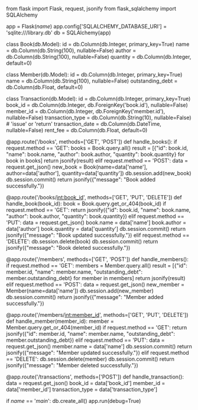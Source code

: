 from flask import Flask, request, jsonify
from flask_sqlalchemy import SQLAlchemy

app = Flask(_name_)
app.config['SQLALCHEMY_DATABASE_URI'] = 'sqlite:///library.db'
db = SQLAlchemy(app)

class Book(db.Model):
    id = db.Column(db.Integer, primary_key=True)
    name = db.Column(db.String(100), nullable=False)
    author = db.Column(db.String(100), nullable=False)
    quantity = db.Column(db.Integer, default=0)

class Member(db.Model):
    id = db.Column(db.Integer, primary_key=True)
    name = db.Column(db.String(100), nullable=False)
    outstanding_debt = db.Column(db.Float, default=0)

class Transaction(db.Model):
    id = db.Column(db.Integer, primary_key=True)
    book_id = db.Column(db.Integer, db.ForeignKey('book.id'), nullable=False)
    member_id = db.Column(db.Integer, db.ForeignKey('member.id'), nullable=False)
    transaction_type = db.Column(db.String(10), nullable=False)  # 'issue' or 'return'
    transaction_date = db.Column(db.DateTime, nullable=False)
    rent_fee = db.Column(db.Float, default=0)

@app.route('/books', methods=['GET', 'POST'])
def handle_books():
    if request.method == 'GET':
        books = Book.query.all()
        result = [{"id": book.id, "name": book.name, "author": book.author, "quantity": book.quantity} for book in books]
        return jsonify(result)
    elif request.method == 'POST':
        data = request.get_json()
        new_book = Book(name=data['name'], author=data['author'], quantity=data['quantity'])
        db.session.add(new_book)
        db.session.commit()
        return jsonify({"message": "Book added successfully."})

@app.route('/books/<int:book_id>', methods=['GET', 'PUT', 'DELETE'])
def handle_book(book_id):
    book = Book.query.get_or_404(book_id)
    if request.method == 'GET':
        return jsonify({"id": book.id, "name": book.name, "author": book.author, "quantity": book.quantity})
    elif request.method == 'PUT':
        data = request.get_json()
        book.name = data['name']
        book.author = data['author']
        book.quantity = data['quantity']
        db.session.commit()
        return jsonify({"message": "Book updated successfully."})
    elif request.method == 'DELETE':
        db.session.delete(book)
        db.session.commit()
        return jsonify({"message": "Book deleted successfully."})

@app.route('/members', methods=['GET', 'POST'])
def handle_members():
    if request.method == 'GET':
        members = Member.query.all()
        result = [{"id": member.id, "name": member.name, "outstanding_debt": member.outstanding_debt} for member in members]
        return jsonify(result)
    elif request.method == 'POST':
        data = request.get_json()
        new_member = Member(name=data['name'])
        db.session.add(new_member)
        db.session.commit()
        return jsonify({"message": "Member added successfully."})

@app.route('/members/<int:member_id>', methods=['GET', 'PUT', 'DELETE'])
def handle_member(member_id):
    member = Member.query.get_or_404(member_id)
    if request.method == 'GET':
        return jsonify({"id": member.id, "name": member.name, "outstanding_debt": member.outstanding_debt})
    elif request.method == 'PUT':
        data = request.get_json()
        member.name = data['name']
        db.session.commit()
        return jsonify({"message": "Member updated successfully."})
    elif request.method == 'DELETE':
        db.session.delete(member)
        db.session.commit()
        return jsonify({"message": "Member deleted successfully."})

@app.route('/transactions', methods=['POST'])
def handle_transaction():
    data = request.get_json()
    book_id = data['book_id']
    member_id = data['member_id']
    transaction_type = data['transaction_type']

if _name_ == '_main_':
    db.create_all()
    app.run(debug=True)
